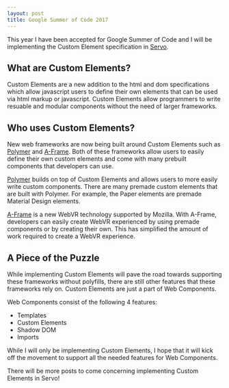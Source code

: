 ```yaml
---
layout: post
title: Google Summer of Code 2017
---
```


This year I have been accepted for Google Summer of Code and I will be implementing the Custom Element specification in [Servo](https://servo.org).

## What are Custom Elements?
Custom Elements are a new addition to the html and dom specifications which allow javascript users to define their own elements that can be used via html markup or javascript. Custom Elements allow programmers to write resuable and modular components without the need of larger frameworks.

## Who uses Custom Elements?
New web frameworks are now being built around Custom Elements such as [Polymer](https://www.polymer-project.org) and [A-Frame](https://aframe.io). Both of these frameworks allow users to easily define their own custom elements and come with many prebuilt components that developers can use.

[Polymer](https://www.polymer-project.org) builds on top of Custom Elements and allows users to more easily write custom components. There are many premade custom elements that are built with Polymer. For example, the Paper elements are premade Material Design elements.

[A-Frame](https://aframe.io) is a new WebVR technology supported by Mozilla. With A-Frame, developers can easily create WebVR experienced by using premade components or by creating their own. This has simplified the amount of work required to create a WebVR experience.

## A Piece of the Puzzle
While implementing Custom Elements will pave the road towards supporting these frameworks without polyfills, there are still other features that these frameworks rely on. Custom Elements are just a part of Web Components.

Web Components consist of the following 4 features:
 * Templates
 * Custom Elements
 * Shadow DOM
 * Imports

While I will only be implementing Custom Elements, I hope that it will kick off the movement to support all the needed features for Web Components.

There will be more posts to come concerning implementing Custom Elements in Servo!
